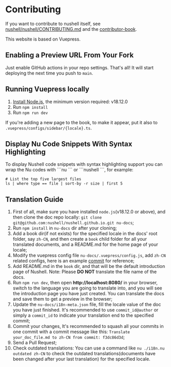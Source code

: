 # Contributing

If you want to contribute to nushell itself, see [nushell/nushell/CONTRIBUTING.md](https://github.com/nushell/nushell/blob/master/CONTRIBUTING.md) and the [contributor-book](https://www.nushell.sh/contributor-book/).

This website is based on Vuepress.

## Enabling a Preview URL From Your Fork

Just enable GitHub actions in your repo settings. That's all! It will start deploying the next time you push to `main`.

## Running Vuepress locally

1. [Install Node.js](https://nodejs.org/en/download/), the minimum version required: v18.12.0
2. Run `npm install`
3. Run `npm run dev`

If you're adding a new page to the book, to make it appear, put it also to `.vuepress/configs/sidebar/{locale}.ts`.

## Display Nu Code Snippets With Syntax Highlighting

To display Nushell code snippets with syntax highlighting support you can wrap the Nu codes with \```nu \``` or \```nushell \```, for example:

```nu
# List the top five largest files
ls | where type == file | sort-by -r size | first 5
```

## Translation Guide

1. First of all, make sure you have installed `node.js`(v18.12.0 or above), and then clone the doc repo locally:
   `git clone git@github.com:nushell/nushell.github.io.git nu-docs`;
2. Run `npm install` in `nu-docs` dir after your cloning;
3. Add a book dir(if not exists) for the specified locale in the docs' root folder, say `zh-CN`, and then create a `book` child folder for all your translated documents, and a README.md for the home page of your locale;
4. Modify the vuepress config file `nu-docs/.vuepress/config.js`, add `zh-CN` related configs, here is an example [commit](https://github.com/nushell/nushell.github.io/commit/46d1672) for reference;
5. Add README.md in the `book` dir, and that will be the default introduction page of Nushell. Note: Please **DO NOT** translate the file name of the docs.
6. Run `npm run dev`, then open **http://localhost:8080/** in your browser, switch to the language you are going to translate into, and you will see the introduction page you have just created. You can translate the docs and save them to get a preview in the browser;
7. Update the `nu-docs/i18n-meta.json` file, fill the locale value of the doc you have just finished. It's recommended to use `commit_id@author` or simply a `commit_id` to indicate your translation end to the specified commit;
8. Commit your changes, It's recommended to squash all your commits in one commit with a commit message like this: `Translate your_doc_file.md to zh-CN from commit: f3dc86d3d`;
9. Send a Pull Request;
10. Check outdated translations: You can use a command like `nu ./i18n.nu outdated zh-CN` to check the outdated translations(documents have been changed after your last translation) for the specified locale.
